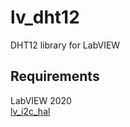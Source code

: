# lv_dht12
DHT12 library for LabVIEW

## Requirements
LabVIEW 2020  
[lv_i2c_hal](https://github.com/miidas/lv_i2c_hal)
